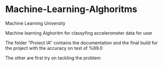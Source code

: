 # Machine-Learning-Alghoritms
Machine Learning University


Machine learning Alghoritm for classyfing accelerometer data for user

The folder "Proiect IA" contains the documentation and the final build for the project with the accuracy on test of %89.0

The other are first try on tackling the problem
